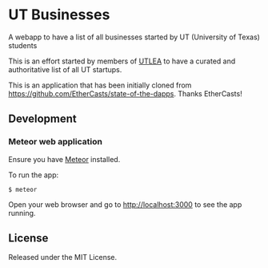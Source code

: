 # UT Businesses

A webapp to have a list of all businesses started by UT (University of Texas) students

This is an effort started by members of [UTLEA](https://www.meteor.com/install) to have a curated and authoritative list of all UT startups.

This is an application that has been initially cloned from https://github.com/EtherCasts/state-of-the-dapps. Thanks EtherCasts!

## Development

### Meteor web application

Ensure you have [Meteor](https://www.meteor.com/install) installed.

To run the app:

    $ meteor

Open your web browser and go to [http://localhost:3000](http://localhost:3000) to see the app running.

## License

Released under the MIT License.
